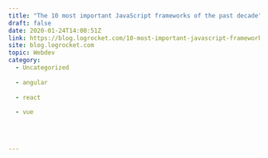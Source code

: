 ```yaml
---
title: "The 10 most important JavaScript frameworks of the past decade"
draft: false
date: 2020-01-24T14:00:51Z
link: https://blog.logrocket.com/10-most-important-javascript-frameworks-past-decade/?utm_medium=RSS&utm_source=hune
site: blog.logrocket.com
topic: Webdev
category:
  - Uncategorized
  
  - angular
  
  - react
  
  - vue
  
   
  

---
```

